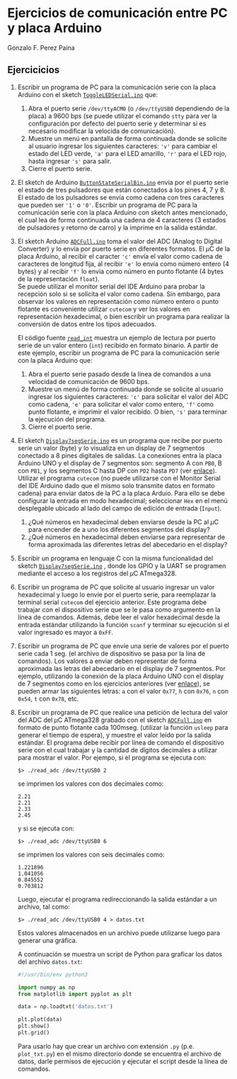 # Ejercicios de comunicación entre PC y placa Arduino

Gonzalo F. Perez Paina

<style>
td, th {
   border: none!important;
}
</style>

## Ejercicicios

1. Escribir un programa de PC para la comunicación serie con la placa Arduino con el sketch [`ToggleLEDSerial.ino`](https://github.com/ciiiutnfrc/ponchitoCIII/blob/master/sketch/ToggleLEDSerial/ToggleLEDSerial.ino) que:
    1. Abra el puerto serie `/dev/ttyACM0` (o `/dev/ttyUSB0` dependiendo de la placa) a 9600 bps (se puede utilizar el comando `stty` para ver la configuración por defecto del puerto serie y determinar si es necesario modificar la velocida de comunicación).
    1. Muestre un menú en pantalla de forma continuada donde se solicite al usuario ingresar los siguientes caracteres: `'v'` para cambiar el estado del LED verde, `'a'` para el LED amarillo, `'r'` para el LED rojo, hasta ingresar `'s'` para salir.
    1. Cierre el puerto serie.

1. El sketch de Arduino [`ButtonStateSerialBin.ino`](https://github.com/ciiiutnfrc/ponchitoCIII/blob/master/sketch/ButtonStateSerialBin/ButtonStateSerialBin.ino) envía por el puerto serie el estado de tres pulsadores que están conectados a los pines 4, 7 y 8. El estado de los pulsadores se envía como cadena con tres caracteres que pueden ser `'1'` o `'0'`. Escribir un programa de PC para la comunicación serie con la placa Arduino con sketch antes mencionado, el cual lea de forma continuada una cadena de 4 caracteres (3 estados de pulsadores y retorno de carro) y la imprime en la salida estándar.

1. El sketch Arduino [`ADCFull.ino`](https://github.com/ciiiutnfrc/ponchitoCIII/blob/master/sketch/ADCFull/ADCFull.ino) toma el valor del ADC (Analog to Digital Converter) y lo envía por puerto serie en diferentes formatos. El $\mu$C de la placa Arduino, al recibir el caracter `'c'` envía el valor como cadena de caracteres de longitud fija, al recibir `'e'` lo envía como número entero (4 bytes) y al recibir `'f'` lo envía como número en punto flotante (4 bytes de la representación `float`).<br>
    Se puede utilizar el monitor serial del IDE Arduino para probar la recepción solo si se solicita el valor como cadena. Sin embargo, para observar los valores en representación como número entero o punto flotante es conveniente utilizar `cutecom` y ver los valores en representación hexadecimal, o bien escribir un programa para realizar la conversión de datos entre los tipos adecuados.<br>

    El código fuente [`read_int`](../src/com_pc_arduino/pc/c/read_int.c) muestra un ejemplo de lectura por puerto serie de un valor entero (`int`) recibido en formato binario. A partir de este ejemplo, escribir un programa de PC para la comunicación serie con la placa Arduino que:
    1. Abra el puerto serie pasado desde la línea de comandos a una velocidad de comunicación de 9600 bps.
    1. Muestre un menú de forma continuada donde se solicite al usuario ingresar los siguientes caracteres: `'c'` para solicitar el valor del ADC como cadena, `'e'` para solicitar el valor como entero, `'f'` como punto flotante, e imprimir el valor recibido. O bien, `'s'` para terminar la ejecución del programa.
    1. Cierre el puerto serie.

1. El sketch [`Display7segSerie.ino`](../src/arduino/sketch/Display7segSerie/Display7segSerie.ino) es un programa que recibe por puerto serie un valor (byte) y lo visualiza en un display de 7 segmentos conectado a 8 pines digitales de salidas. La conexiones entra la placa Arduino UNO y el display de 7 segmentos son: segmento A con `PB0`, B con `PB1`, y los segmentos C hasta DP con `PD2` hasta `PD7` (ver [enlace](ATmega328ESdig.md)).
    Utilizar el programa `cutecom` (no puede utilizarse con el Monitor Serial del IDE Arduino dado que el mismo solo transmite datos en formato cadena) para enviar datos de la PC a la placa Arduio. Para ello se debe configurar la entrada en modo hexadecimal; seleccionar `Hex` en el menú desplegable ubicado al lado del campo de edición de entrada (`Input`).
    1. ¿Qué números en hexadecimal deben enviarse desde la PC al $\mu$C para encender de a uno los diferentes segmentos del display?
    1. ¿Qué números en hexadecimal deben enviarse para representar de forma aproximada las diferentes letras del abecedario en el display?

1. Escribir un programa en lenguaje C con la misma funcionalidad del sketch [`Display7segSerie.ino`](../src/arduino/sketch/Display7segSerie/Display7segSerie.ino) , donde los GPIO y la UART se programen mediante el acceso a los registros del $\mu$C ATmega328.

1. Escribir un programa de PC que solicite al usuario ingresar un valor hexadecimal y luego lo envíe por el puerto serie, para reemplazar la terminal serial `cutecom` del ejercicio anterior. Este programa debe trabajar con el dispositivo serie que se le pasa como argumento en la línea de comandos. Además, debe leer el valor hexadecimal desde la entrada estándar utilizando la función `scanf` y terminar su ejecución si el valor ingresado es mayor a `0xFF`.

1. Escribir un programa de PC que envíe una serie de valores por el puerto serie cada 1 seg. (el archivo de dispositivo se pasa por la lína de comandos). Los valores a enviar deben representar de forma aproximada las letras del abecedario en el display de 7 segmentos. Por ejemplo, utilizando la conexión de la placa Arduino UNO con el display de 7 segmentos como en los ejercicios anteriores (ver [enlace](ATmega328ESdig.md)), se pueden armar las siguientes letras: `a` con el valor `0x77`, `h` con `0x76`, `n` con `0x54`, `t` con `0x78`, etc.

1. Escribir un programa de PC que realice una petición de lectura del valor del ADC del $\mu$C ATmega328 grabado con el sketch [`ADCFull.ino`](https://github.com/ciiiutnfrc/ponchitoCIII/blob/master/sketch/ADCFull/ADCFull.ino) en formato de punto flotante cada 100mseg. (utilizar la función `usleep` para generar el tiempo de espera), y muestre el valor leído por la salida estándar. El programa debe recibir por línea de comando el dispositivo serie con el cual trabajar y la cantidad de dígitos decimales a utilizar para mostrar el valor.
    Por ejempo, si el programa se ejecuta con:
    ```
    $> ./read_adc /dev/ttyUSB0 2
    ```
    se imprimen los valores con dos decimales como:
    ```
    2.21
    2.21
    2.33
    2.45
    ```
    y si se ejecuta con:
    ```
    $> ./read_adc /dev/ttyUSB0 6
    ```
    se imprimen los valores con seis decimales como:
    ```
    1.221896
    1.041056
    0.845552
    0.703812
    ```
    Luego, ejecutar el programa redireccionando la salida estándar a un archivo, tal como:
    ```
    $> ./read_adc /dev/ttyUSB0 4 > datos.txt
    ```
    Estos valores almacenados en un archivo puede utilizarse luego para generar una gráfica.

    A continuación se muestra un script de Python para graficar los datos del archivo `datos.txt`:
    ```python
    #!/usr/bin/env python3
    
    import numpy as np
    from matplotlib import pyplot as plt
    
    data = np.loadtxt('datos.txt')
    
    plt.plot(data)
    plt.show()
    plt.grid()
    ```
    Para usarlo hay que crear un archivo con extensión `.py` (p.e. `plot_txt.py`) en el mismo directorio donde se encuentra el archivo de datos, darle permisos de ejecución y ejecutar el script desde la línea de comandos.
